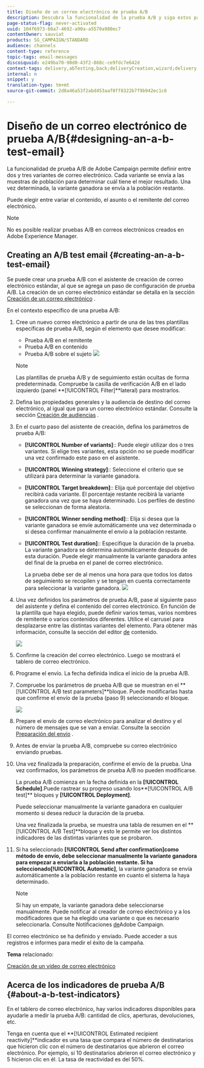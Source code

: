 ```yaml
---
title: Diseño de un correo electrónico de prueba A/B
description: Descubra la funcionalidad de la prueba A/B y siga estos pasos para crear un correo electrónico a partir de una plantilla de prueba A/B en Adobe Campaign.
page-status-flag: never-activated
uuid: 104f6973-68a7-4692-a90a-a5570a980ec7
contentOwner: sauviat
products: SG_CAMPAIGN/STANDARD
audience: channels
content-type: reference
topic-tags: email-messages
discoiquuid: e249ba70-90d0-43f2-868c-ce9fdc7e642d
context-tags: delivery,abTesting,back;deliveryCreation,wizard;delivery,main
internal: n
snippet: y
translation-type: tm+mt
source-git-commit: 2d8a46a53f2abd453aaf0ff8322b7f9b942ec1c6

---
```



# Diseño de un correo electrónico de prueba A/B{#designing-an-a-b-test-email}

La funcionalidad de prueba A/B de Adobe Campaign permite definir entre dos y tres variantes de correo electrónico. Cada variante se envía a las muestras de población para determinar cuál tiene el mejor resultado. Una vez determinada, la variante ganadora se envía a la población restante.

Puede elegir entre variar el contenido, el asunto o el remitente del correo electrónico.

>[!NOTE]
>
>No es posible realizar pruebas A/B en correos electrónicos creados en Adobe Experience Manager.

## Creating an A/B test email {#creating-an-a-b-test-email}

Se puede crear una prueba A/B con el asistente de creación de correo electrónico estándar, al que se agrega un paso de configuración de prueba A/B. La creación de un correo electrónico estándar se detalla en la sección [Creación de un correo electrónico](../../channels/using/creating-an-email.md) .

En el contexto específico de una prueba A/B:

1. Cree un nuevo correo electrónico a partir de una de las tres plantillas específicas de prueba A/B, según el elemento que desee modificar:

   * Prueba A/B en el remitente
   * Prueba A/B en contenido
   * Prueba A/B sobre el sujeto
   ![](assets/create_ab_testing.png)

   >[!NOTE]
   >
   >Las plantillas de prueba A/B y de seguimiento están ocultas de forma predeterminada. Compruebe la casilla de verificación A/B en el lado izquierdo (panel **[!UICONTROL Filter]**lateral) para mostrarlos.

1. Defina las propiedades generales y la audiencia de destino del correo electrónico, al igual que para un correo electrónico estándar. Consulte la sección [Creación de audiencias](../../audiences/using/creating-audiences.md) .
1. En el cuarto paso del asistente de creación, defina los parámetros de prueba A/B:

   * **[!UICONTROL Number of variants]**:: Puede elegir utilizar dos o tres variantes. Si elige tres variantes, esta opción no se puede modificar una vez confirmado este paso en el asistente.
   * **[!UICONTROL Winning strategy]**:: Seleccione el criterio que se utilizará para determinar la variante ganadora.
   * **[!UICONTROL Target breakdown]**:: Elija qué porcentaje del objetivo recibirá cada variante. El porcentaje restante recibirá la variante ganadora una vez que se haya determinado. Los perfiles de destino se seleccionan de forma aleatoria.
   * **[!UICONTROL Winner sending method]**:: Elija si desea que la variante ganadora se envíe automáticamente una vez determinada o si desea confirmar manualmente el envío a la población restante.
   * **[!UICONTROL Test duration]**:: Especifique la duración de la prueba. La variante ganadora se determina automáticamente después de esta duración. Puede elegir manualmente la variante ganadora antes del final de la prueba en el panel de correo electrónico.

      La prueba debe ser de al menos una hora para que todos los datos de seguimiento se recopilen y se tengan en cuenta correctamente para seleccionar la variante ganadora.
   ![](assets/ab_parameters.png)

1. Una vez definidos los parámetros de prueba A/B, pase al siguiente paso del asistente y defina el contenido del correo electrónico. En función de la plantilla que haya elegido, puede definir varios temas, varios nombres de remitente o varios contenidos diferentes. Utilice el carrusel para desplazarse entre las distintas variantes del elemento. Para obtener más información, consulte la sección del editor [de](../../designing/using/designing-content-in-adobe-campaign.md) contenido.

   ![](assets/create_ab_testing2.png)

1. Confirme la creación del correo electrónico. Luego se mostrará el tablero de correo electrónico.
1. Programe el envío. La fecha definida indica el inicio de la prueba A/B.
1. Compruebe los parámetros de prueba A/B que se muestran en el **[!UICONTROL A/B test parameters]**bloque. Puede modificarlas hasta que confirme el envío de la prueba (paso 9) seleccionando el bloque.

   ![](assets/create_ab_testing3.png)

1. Prepare el envío de correo electrónico para analizar el destino y el número de mensajes que se van a enviar. Consulte la sección [Preparación del envío](../../sending/using/preparing-the-send.md) .
1. Antes de enviar la prueba A/B, compruebe su correo electrónico enviando pruebas.
1. Una vez finalizada la preparación, confirme el envío de la prueba. Una vez confirmados, los parámetros de prueba A/B no pueden modificarse.

   La prueba A/B comienza en la fecha definida en la **[!UICONTROL Schedule]**.Puede rastrear su progreso usando los**[!UICONTROL A/B test]** bloques y **[!UICONTROL Deployment]**.

   Puede seleccionar manualmente la variante ganadora en cualquier momento si desea reducir la duración de la prueba.

   Una vez finalizada la prueba, se muestra una tabla de resumen en el **[!UICONTROL A/B Test]**bloque y esto le permite ver los distintos indicadores de las distintas variantes que se probaron.

1. Si ha seleccionado **[!UICONTROL Send after confirmation]**como método de envío, debe seleccionar manualmente la variante ganadora para empezar a enviarla a la población restante. Si ha seleccionado**[!UICONTROL Automatic]**, la variante ganadora se envía automáticamente a la población restante en cuanto el sistema la haya determinado.

   >[!NOTE]
   >
   >Si hay un empate, la variante ganadora debe seleccionarse manualmente. Puede notificar al creador de correo electrónico y a los modificadores que se ha elegido una variante o que es necesario seleccionarla. Consulte Notificaciones [de](../../administration/using/sending-internal-notifications.md)Adobe Campaign.

El correo electrónico se ha definido y enviado. Puede acceder a sus registros e informes para medir el éxito de la campaña.

**Tema** relacionado:

[Creación de un vídeo de correo electrónico](https://docs.adobe.com/content/help/en/campaign-learn/campaign-standard-tutorials/getting-started/create-email-from-homepage.html)

## Acerca de los indicadores de prueba A/B {#about-a-b-test-indicators}

En el tablero de correo electrónico, hay varios indicadores disponibles para ayudarle a medir la prueba A/B: cantidad de clics, aperturas, devoluciones, etc.

Tenga en cuenta que el **[!UICONTROL Estimated recipient reactivity]**indicador es una tasa que compara el número de destinatarios que hicieron clic con el número de destinatarios que abrieron el correo electrónico. Por ejemplo, si 10 destinatarios abrieron el correo electrónico y 5 hicieron clic en él. La tasa de reactividad es del 50%.
